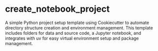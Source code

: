 # create_notebook_project
A simple Python project setup template using Cookiecutter to automate directory structure creation and environment management. This template includes folders for data and source code, a Jupyter notebook, and integrates with uv for easy virtual environment setup and package management.
